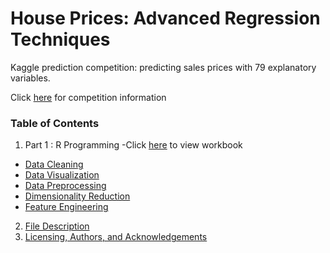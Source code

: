
# House Prices: Advanced Regression Techniques

Kaggle prediction competition: predicting sales prices with 79 explanatory variables.

Click [here](https://www.kaggle.com/c/house-prices-advanced-regression-techniques) for competition information

### Table of Contents

1. Part 1 : R Programming -Click [here](https://github.com/AymenRumi/Data-Science-with-R/edit/master/Kaggle%20Projects/House%20Prices:%20Advanced%20Regression%20Techniques/README.md) to view workbook
- [Data Cleaning](#dc)
- [Data Visualization](#dv)
- [Data Preprocessing](#dp)
- [Dimensionality Reduction](#dr)
- [Feature Engineering](#fe)
2. [File Description](#files)
3. [Licensing, Authors, and Acknowledgements](#licensing)
